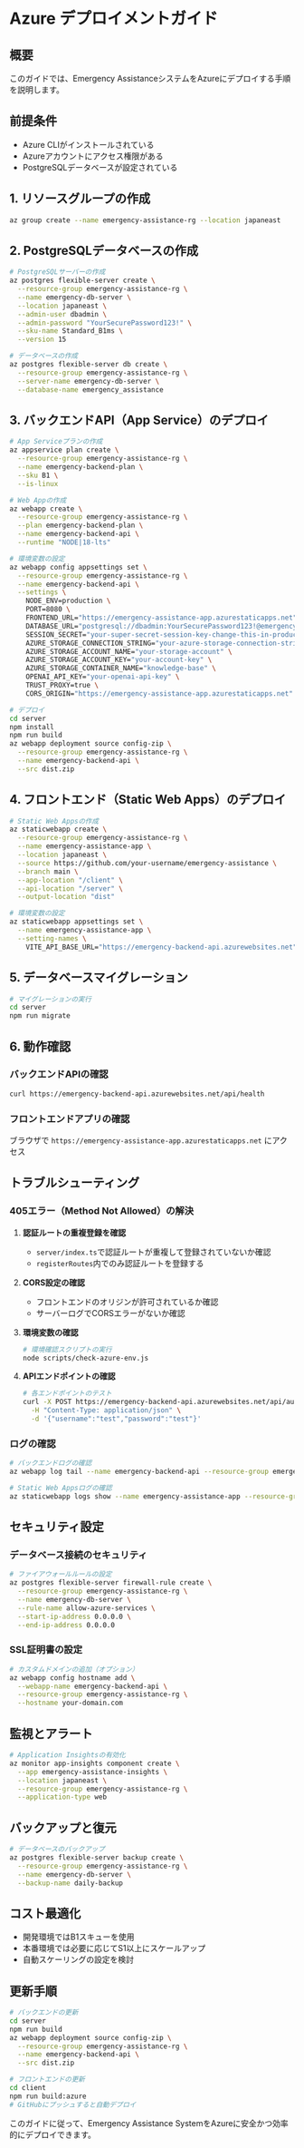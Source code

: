 # Azure デプロイメントガイド

## 概要
このガイドでは、Emergency AssistanceシステムをAzureにデプロイする手順を説明します。

## 前提条件
- Azure CLIがインストールされている
- Azureアカウントにアクセス権限がある
- PostgreSQLデータベースが設定されている

## 1. リソースグループの作成

```bash
az group create --name emergency-assistance-rg --location japaneast
```

## 2. PostgreSQLデータベースの作成

```bash
# PostgreSQLサーバーの作成
az postgres flexible-server create \
  --resource-group emergency-assistance-rg \
  --name emergency-db-server \
  --location japaneast \
  --admin-user dbadmin \
  --admin-password "YourSecurePassword123!" \
  --sku-name Standard_B1ms \
  --version 15

# データベースの作成
az postgres flexible-server db create \
  --resource-group emergency-assistance-rg \
  --server-name emergency-db-server \
  --database-name emergency_assistance
```

## 3. バックエンドAPI（App Service）のデプロイ

```bash
# App Serviceプランの作成
az appservice plan create \
  --resource-group emergency-assistance-rg \
  --name emergency-backend-plan \
  --sku B1 \
  --is-linux

# Web Appの作成
az webapp create \
  --resource-group emergency-assistance-rg \
  --plan emergency-backend-plan \
  --name emergency-backend-api \
  --runtime "NODE|18-lts"

# 環境変数の設定
az webapp config appsettings set \
  --resource-group emergency-assistance-rg \
  --name emergency-backend-api \
  --settings \
    NODE_ENV=production \
    PORT=8080 \
    FRONTEND_URL="https://emergency-assistance-app.azurestaticapps.net" \
    DATABASE_URL="postgresql://dbadmin:YourSecurePassword123!@emergency-db-server.postgres.database.azure.com:5432/emergency_assistance?sslmode=require" \
    SESSION_SECRET="your-super-secret-session-key-change-this-in-production" \
    AZURE_STORAGE_CONNECTION_STRING="your-azure-storage-connection-string" \
    AZURE_STORAGE_ACCOUNT_NAME="your-storage-account" \
    AZURE_STORAGE_ACCOUNT_KEY="your-account-key" \
    AZURE_STORAGE_CONTAINER_NAME="knowledge-base" \
    OPENAI_API_KEY="your-openai-api-key" \
    TRUST_PROXY=true \
    CORS_ORIGIN="https://emergency-assistance-app.azurestaticapps.net"

# デプロイ
cd server
npm install
npm run build
az webapp deployment source config-zip \
  --resource-group emergency-assistance-rg \
  --name emergency-backend-api \
  --src dist.zip
```

## 4. フロントエンド（Static Web Apps）のデプロイ

```bash
# Static Web Appsの作成
az staticwebapp create \
  --resource-group emergency-assistance-rg \
  --name emergency-assistance-app \
  --location japaneast \
  --source https://github.com/your-username/emergency-assistance \
  --branch main \
  --app-location "/client" \
  --api-location "/server" \
  --output-location "dist"

# 環境変数の設定
az staticwebapp appsettings set \
  --name emergency-assistance-app \
  --setting-names \
    VITE_API_BASE_URL="https://emergency-backend-api.azurewebsites.net"
```

## 5. データベースマイグレーション

```bash
# マイグレーションの実行
cd server
npm run migrate
```

## 6. 動作確認

### バックエンドAPIの確認
```bash
curl https://emergency-backend-api.azurewebsites.net/api/health
```

### フロントエンドアプリの確認
ブラウザで `https://emergency-assistance-app.azurestaticapps.net` にアクセス

## トラブルシューティング

### 405エラー（Method Not Allowed）の解決

1. **認証ルートの重複登録を確認**
   - `server/index.ts`で認証ルートが重複して登録されていないか確認
   - `registerRoutes`内でのみ認証ルートを登録する

2. **CORS設定の確認**
   - フロントエンドのオリジンが許可されているか確認
   - サーバーログでCORSエラーがないか確認

3. **環境変数の確認**
   ```bash
   # 環境確認スクリプトの実行
   node scripts/check-azure-env.js
   ```

4. **APIエンドポイントの確認**
   ```bash
   # 各エンドポイントのテスト
   curl -X POST https://emergency-backend-api.azurewebsites.net/api/auth/login \
     -H "Content-Type: application/json" \
     -d '{"username":"test","password":"test"}'
   ```

### ログの確認

```bash
# バックエンドログの確認
az webapp log tail --name emergency-backend-api --resource-group emergency-assistance-rg

# Static Web Appsログの確認
az staticwebapp logs show --name emergency-assistance-app --resource-group emergency-assistance-rg
```

## セキュリティ設定

### データベース接続のセキュリティ
```bash
# ファイアウォールルールの設定
az postgres flexible-server firewall-rule create \
  --resource-group emergency-assistance-rg \
  --name emergency-db-server \
  --rule-name allow-azure-services \
  --start-ip-address 0.0.0.0 \
  --end-ip-address 0.0.0.0
```

### SSL証明書の設定
```bash
# カスタムドメインの追加（オプション）
az webapp config hostname add \
  --webapp-name emergency-backend-api \
  --resource-group emergency-assistance-rg \
  --hostname your-domain.com
```

## 監視とアラート

```bash
# Application Insightsの有効化
az monitor app-insights component create \
  --app emergency-assistance-insights \
  --location japaneast \
  --resource-group emergency-assistance-rg \
  --application-type web
```

## バックアップと復元

```bash
# データベースのバックアップ
az postgres flexible-server backup create \
  --resource-group emergency-assistance-rg \
  --name emergency-db-server \
  --backup-name daily-backup
```

## コスト最適化

- 開発環境ではB1スキューを使用
- 本番環境では必要に応じてS1以上にスケールアップ
- 自動スケーリングの設定を検討

## 更新手順

```bash
# バックエンドの更新
cd server
npm run build
az webapp deployment source config-zip \
  --resource-group emergency-assistance-rg \
  --name emergency-backend-api \
  --src dist.zip

# フロントエンドの更新
cd client
npm run build:azure
# GitHubにプッシュすると自動デプロイ
```

このガイドに従って、Emergency Assistance SystemをAzureに安全かつ効率的にデプロイできます。 